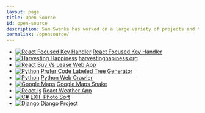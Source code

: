 ```yaml
---
layout: page
title: Open Source
id: open-source
description: Sam Swanke has worked on a large variety of projects and technologies in Software and Web Developement
permalink: /opensource/
---
```


<ul>
  <li>
    <a href='https://github.com/ca-la/react-focused-key-handler' target='_blank'><img src='{{ site.url }}/images/react.png' alt
='React Focused Key Handler'></a>
    <a href='https://github.com/ca-la/react-focused-key-handler' target='_blank'>React Focused Key Handler</a>
  </li>
  <li>
    <a href='http://www.harvestinghappiness.org' target='_blank'><img src='{{ site.url }}/images/harvesting.png' alt
='Harvesting Happiness'></a>
    <a href='http://www.harvestinghappiness.org' target='_blank'>harvestinghapiness.org</a>
  </li>
  <li>
    <a href='https://github.com/skswanke/buy-vs-lease' target='_blank'><img src='{{ site.url }}/images/react.png' alt='React'></a>
    <a href='https://github.com/skswanke/buy-vs-lease' target='_blank'>Buy Vs Lease Web App</a>
  </li>
  <li>
    <a href='https://github.com/skswanke/pruferdecode' target='_blank'><img src='{{ site.url }}/images/d3.png'
alt='Python'></a>
    <a href='https://github.com/skswanke/pruferdecode' target='_blank'>Prufer Code Labeled Tree Generator</a>
  </li>
  <li>
    <a href='https://github.com/skswanke/PythonWebCheck' target='_blank'><img src='{{ site.url }}/images/python.png'
alt='Python'></a>
    <a href='https://github.com/skswanke/PythonWebCheck' target='_blank'>Python Web Crawler</a>
  </li>
  <li>
    <a href='https://github.com/blewin1/gmapsnake' target='_blank'><img src='{{ site.url }}/images/gmaps.png' alt='
Google Maps'></a>
    <a href='https://github.com/blewin1/gmapsnake' target='_blank'>Google Maps Snake</a>
  </li>
  <li>
    <a href='https://github.com/skswanke/ReactWeatherAppPublic' target='_blank'><img src='{{ site.url }}/images/react.png' alt='React.js'></a>
    <a href='https://github.com/skswanke/ReactWeatherAppPublic' target='_blank'>React Weather App</a>
  </li>
  <li>
    <a href='https://github.com/skswanke/EXIFPhotoSort'><img src='{{ site.url }}/images/csharp.png' alt='C#'></a>
    <a href='https://github.com/skswanke/EXIFPhotoSort'>EXIF Photo Sort</a>
  </li>
  <li>
    <a href='https://github.com/skswanke/DjangoProject' target='_blank'><img src='{{ site.url }}/images/django.png' 
alt='Django'></a>
    <a href='https://github.com/skswanke/DjangoProject' target='_blank'>Django Project</a>
  </li>
</ul>
